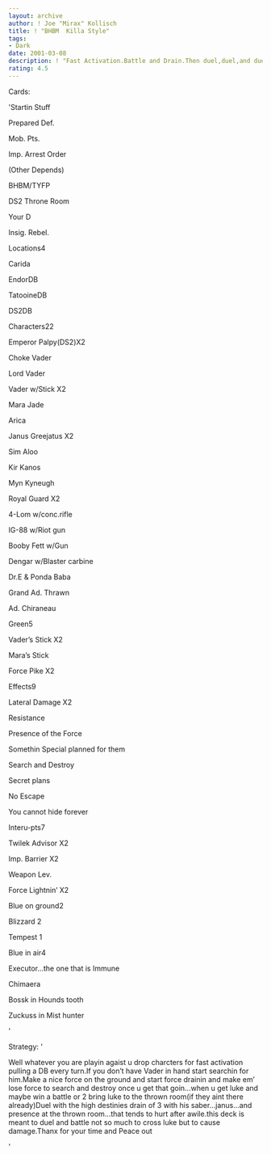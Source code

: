 ```yaml
---
layout: archive
author: ! Joe "Mirax" Kollisch
title: ! "BHBM  Killa Style"
tags:
- Dark
date: 2001-03-08
description: ! "Fast Activation.Battle and Drain.Then duel,duel,and duel some more."
rating: 4.5
---
```

Cards: 

'Startin Stuff

Prepared Def.

Mob. Pts.

Imp. Arrest Order

(Other Depends)

BHBM/TYFP

DS2 Throne Room

Your D

Insig. Rebel.


Locations4

Carida

EndorDB

TatooineDB

DS2DB


Characters22

Emperor Palpy(DS2)X2

Choke Vader

Lord Vader

Vader w/Stick X2

Mara Jade

Arica

Janus Greejatus X2

Sim Aloo

Kir Kanos

Myn Kyneugh

Royal Guard X2

4-Lom w/conc.rifle

IG-88 w/Riot gun

Booby Fett w/Gun

Dengar w/Blaster carbine

Dr.E & Ponda Baba

Grand Ad. Thrawn

Ad. Chiraneau


Green5

Vader’s Stick X2

Mara’s Stick

Force Pike X2


Effects9

Lateral Damage X2

Resistance

Presence of the Force

Somethin Special planned for them

Search and Destroy

Secret plans

No Escape

You cannot hide forever


Interu-pts7

Twilek Advisor X2

Imp. Barrier X2

Weapon Lev.

Force Lightnin’ X2


Blue on ground2

Blizzard 2

Tempest 1


Blue in air4

Executor...the one that is Immune

Chimaera

Bossk in Hounds tooth

Zuckuss in Mist hunter

'

Strategy: '

Well whatever you are playin agaist u drop charcters for fast activation pulling a DB every turn.If you don’t have Vader in hand start searchin for him.Make a nice force on the ground and start force drainin and make em’ lose force to search and destroy once u get that goin...when u get luke and maybe win a battle or 2 bring luke to the thrown room(if they aint there already)Duel with the high destinies drain of 3 with his saber...janus...and presence at the thrown room...that tends to hurt after awile.this deck is meant to duel and battle not so much to cross luke but to cause damage.Thanx for your time and Peace out

'